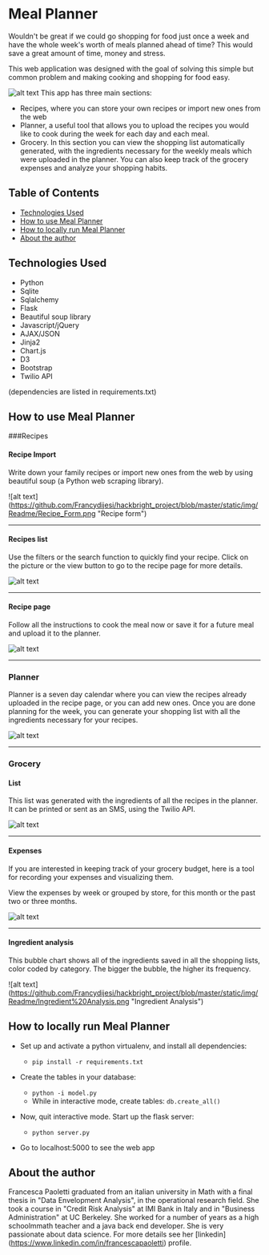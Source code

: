# Meal Planner

Wouldn't be great if we could go shopping for food just once a week and have the whole week's worth of meals planned ahead of time? This would save a great amount of time, money and stress.

This web application was designed with the goal of solving this simple but common problem and making cooking and shopping for food easy.

![alt text](https://github.com/Francydijesi/hackbright_project/blob/master/static/img/Readme/Homepage.png "Homepage")
This app has three main sections:
* Recipes, where you can store your own recipes or import new ones from the web
* Planner, a useful tool that allows you to upload the recipes you would like to cook during the week for each day and each meal.
* Grocery. In this section you can view the shopping list automatically generated, with the ingredients necessary for the weekly meals which were uploaded in the planner. You can also keep track of the grocery expenses and analyze your shopping habits.  


## Table of Contents
* [Technologies Used](#technologiesused)
* [How to use Meal Planner](#use)
* [How to locally run Meal Planner](#run)
* [About the author](#author)


## <a name="technologiesused"></a>Technologies Used

* Python
* Sqlite
* Sqlalchemy
* Flask
* Beautiful soup library
* Javascript/jQuery
* AJAX/JSON
* Jinja2
* Chart.js
* D3
* Bootstrap
* Twilio API

(dependencies are listed in requirements.txt)


## <a name="use"></a>How to use Meal Planner


###Recipes 


#### Recipe Import

Write down your family recipes or import new ones from the web by using beautiful soup (a Python web scraping library). 

![alt text]
(https://github.com/Francydijesi/hackbright_project/blob/master/static/img/Readme/Recipe_Form.png "Recipe form")

___


#### Recipes list

Use the filters or the search function to quickly find your recipe. Click on the picture or the view button to go to the recipe page for more details.

![alt text](https://github.com/Francydijesi/hackbright_project/blob/master/static/img/Readme/Recipe%20List.png "Recipe View")

___


#### Recipe page

Follow all the instructions to cook the meal now or save it for a future meal and upload it to the planner.

![alt text](https://github.com/Francydijesi/hackbright_project/blob/master/static/img/Readme/Recipe%20Page.png "Recipe Page")

___


### <a name="run"></a>Planner

Planner is a seven day calendar where you can view the recipes already uploaded in the recipe page, or you can add new ones.
Once you are done planning for the week, you can generate your shopping list with all the ingredients necessary for your recipes.

![alt text](https://github.com/Francydijesi/hackbright_project/blob/master/static/img/Readme/Add%20meal%20to%20planner.png "Planner")

___


### <a name="run"></a>Grocery

#### List

This list was generated with the ingredients of all the recipes in the planner.
It can be printed or sent as an SMS, using the Twilio API.

![alt text](https://github.com/Francydijesi/hackbright_project/blob/master/static/img/Readme/Shopping%20List.png "Shopping list")

___


#### Expenses

If you are interested in keeping track of your grocery budget, here is a tool for recording your expenses and visualizing them.

View the expenses by week or grouped by store, for this month or the past two or three months.

![alt text](https://github.com/Francydijesi/hackbright_project/blob/master/static/img/Readme/Grocery%20Expenses.png "Grocery expenses graphs")

___


#### Ingredient analysis

This bubble chart shows all of the ingredients saved in all the shopping lists, color coded by category. The bigger the bubble, the higher its frequency. 

![alt text]
(https://github.com/Francydijesi/hackbright_project/blob/master/static/img/Readme/Ingredient%20Analysis.png "Ingredient Analysis")


## <a name="run"></a>How to locally run Meal Planner

* Set up and activate a python virtualenv, and install all dependencies:
    * `pip install -r requirements.txt`
  
* Create the tables in your database:
    * `python -i model.py`
    * While in interactive mode, create tables: `db.create_all()`
    
* Now, quit interactive mode. Start up the flask server:
    * `python server.py`

* Go to localhost:5000 to see the web app


## <a name="author"></a>About the author

Francesca Paoletti graduated from an italian university in Math with a final thesis in "Data Envelopment Analysis", in the operational research field. She took a course in "Credit Risk Analysis" at IMI Bank in Italy and in "Business Administration" at UC Berkeley. She worked for a number of years as a high schoolmmath teacher and a java back end developer. She is very passionate about data science. For more details see her [linkedin] (https://www.linkedin.com/in/francescapaoletti) profile.



